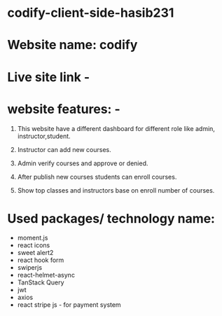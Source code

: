 # codify-client-side-hasib231

# Website name: codify

# Live site link -

# website features: -

1. This website have a different dashboard for different role like admin, instructor,student.

2. Instructor can add new courses.

3. Admin verify courses and approve or denied.

4. After publish new courses students can enroll courses.

5. Show top classes and instructors base on enroll number of courses.

# Used packages/ technology name: 

- moment.js
- react icons 
- sweet alert2
- react hook form
- swiperjs
- react-helmet-async
- TanStack Query 
- jwt
- axios
- react stripe js - for payment system

